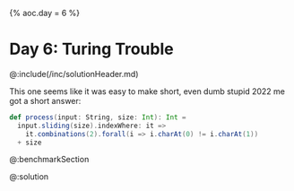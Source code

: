 {%
aoc.day = 6
%}

# Day 6: Turing Trouble

@:include(/inc/solutionHeader.md)

This one seems like it was easy to make short, even dumb stupid 2022 me got a short answer:
```scala 3
def process(input: String, size: Int): Int =
  input.sliding(size).indexWhere: it =>
    it.combinations(2).forall(i => i.charAt(0) != i.charAt(1))
  + size
```

@:benchmarkSection

@:solution
